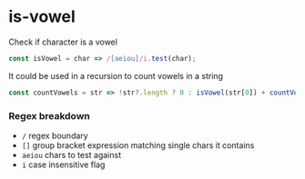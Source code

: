 # is-vowel
Check if character is a vowel

```javascript
const isVowel = char => /[aeiou]/i.test(char);
```

It could be used in a recursion to count vowels in a string
```javascript
const countVowels = str => !str?.length ? 0 : isVowel(str[0]) + countVowels(str.slice(1));
```
### Regex breakdown
- `/` regex boundary
- `[]` group bracket expression matching single chars it contains
- `aeiou` chars to test against
- `i` case insensitive flag
